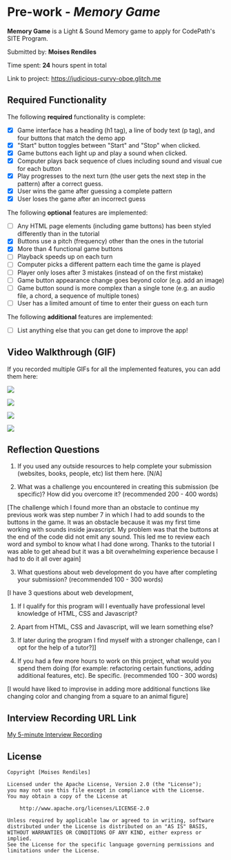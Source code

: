 # Pre-work - *Memory Game*

**Memory Game** is a Light & Sound Memory game to apply for CodePath's SITE Program. 

Submitted by: **Moises Rendiles**

Time spent: **24** hours spent in total

Link to project: https://judicious-curvy-oboe.glitch.me

## Required Functionality

The following **required** functionality is complete:

* [X] Game interface has a heading (h1 tag), a line of body text (p tag), and four buttons that match the demo app
* [X] "Start" button toggles between "Start" and "Stop" when clicked. 
* [X] Game buttons each light up and play a sound when clicked. 
* [X] Computer plays back sequence of clues including sound and visual cue for each button
* [X] Play progresses to the next turn (the user gets the next step in the pattern) after a correct guess. 
* [X] User wins the game after guessing a complete pattern
* [X] User loses the game after an incorrect guess

The following **optional** features are implemented:

* [ ] Any HTML page elements (including game buttons) has been styled differently than in the tutorial
* [X] Buttons use a pitch (frequency) other than the ones in the tutorial
* [X] More than 4 functional game buttons
* [ ] Playback speeds up on each turn
* [ ] Computer picks a different pattern each time the game is played
* [ ] Player only loses after 3 mistakes (instead of on the first mistake)
* [ ] Game button appearance change goes beyond color (e.g. add an image)
* [ ] Game button sound is more complex than a single tone (e.g. an audio file, a chord, a sequence of multiple tones)
* [ ] User has a limited amount of time to enter their guess on each turn

The following **additional** features are implemented:

- [ ] List anything else that you can get done to improve the app!

## Video Walkthrough (GIF)

If you recorded multiple GIFs for all the implemented features, you can add them here:

![](https://i.imgur.com/oInV7Ml.gif)

![](https://i.imgur.com/ylP3AA0.gif)

![](https://i.imgur.com/qfHvmSt.gif)

![](https://i.imgur.com/pfurW2y.gif)


## Reflection Questions
1. If you used any outside resources to help complete your submission (websites, books, people, etc) list them here. 
[N/A]

2. What was a challenge you encountered in creating this submission (be specific)? How did you overcome it? (recommended 200 - 400 words) 

[The challenge which I found more than an obstacle to continue my previous work was step number 7 in which I had to add sounds to the buttons in the game.
It was an obstacle because it was my first time working with sounds inside javascript. My problem was that the buttons at the end of the code did not emit any sound. 
This led me to review each word and symbol to know what I had done wrong. 
Thanks to the tutorial I was able to get ahead but it was a bit overwhelming experience because I had to do it all over again]

3. What questions about web development do you have after completing your submission? (recommended 100 - 300 words) 

[I have 3 questions about web development, 
1. If I qualify for this program will I eventually have professional level knowledge of HTML, CSS and Javascript? 
2. Apart from HTML, CSS and Javascript, will we learn something else? 
3. If later during the program I find myself with a stronger challenge, can I opt for the help of a tutor?]]

4. If you had a few more hours to work on this project, what would you spend them doing (for example: refactoring certain functions, adding additional features, etc). Be specific. (recommended 100 - 300 words) 

[I would have liked to improvise in adding more additional functions like changing color and changing from a square to an animal figure]



## Interview Recording URL Link

[My 5-minute Interview Recording](https://www.loom.com/share/0123539e855a49feb45d95eeb4ec1cb0)


## License

    Copyright [Moises Rendiles]

    Licensed under the Apache License, Version 2.0 (the "License");
    you may not use this file except in compliance with the License.
    You may obtain a copy of the License at

        http://www.apache.org/licenses/LICENSE-2.0

    Unless required by applicable law or agreed to in writing, software
    distributed under the License is distributed on an "AS IS" BASIS,
    WITHOUT WARRANTIES OR CONDITIONS OF ANY KIND, either express or implied.
    See the License for the specific language governing permissions and
    limitations under the License.